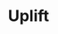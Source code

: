 ---
pid: ls23
title: Uplift
location_transcription: Public place
coordinates: "[-75.170624266599, 39.957892199844]"
zipcode: '19103'
gen_neighborhood: Center City
neighborhood: Rittenhouse Square,Avenue of The Arts,Logan Square,Fitler Square
outside_phl: 
age: '58'
age_range: 50-59
instagram: 
image_file_name: ls_23.jpg
proposal_transcription: people of all races, faiths, creed, etc. Holding each other
  up to the sky & looking up. Shape could be like a pyramid of people
topic: Unity,Uplifting
topic_summary: 0, 0
type: Sculpture Statue
keywords_other: 
credit: Margaret Jones
image_labels: 
twitter: 
facebook: 
permalink: "/monuments/ls23/"
layout: item-page
---